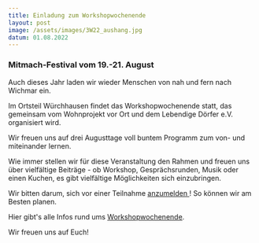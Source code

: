 ```yaml
---
title: Einladung zum Workshopwochenende
layout: post
image: /assets/images/3W22_aushang.jpg
datum: 01.08.2022
---
```

<h3> Mitmach-Festival vom 19.-21. August </h3>

Auch dieses Jahr laden wir wieder Menschen von nah und fern nach Wichmar ein.

Im Ortsteil Würchhausen findet das Workshopwochenende statt, das gemeinsam vom Wohnprojekt vor Ort und dem Lebendige Dörfer e.V. organisiert wird.

Wir freuen uns auf drei Augusttage voll buntem Programm zum von- und miteinander lernen.

Wie immer stellen wir für diese Veranstaltung den Rahmen und freuen uns über vielfältige Beiträge - ob Workshop, Gesprächsrunden, Musik oder einen Kuchen, es gibt vielfältige Möglichkeiten sich einzubringen.

Wir bitten darum, sich vor einer Teilnahme <a href="https://framaforms.org/anmeldung-zum-workshopwochenende-wichmar-1625664080"> anzumelden </a>! So können wir am Besten planen.

Hier gibt's alle Infos rund ums <a href="./3w22.html">Workshopwochenende</a>.

Wir freuen uns auf Euch!
